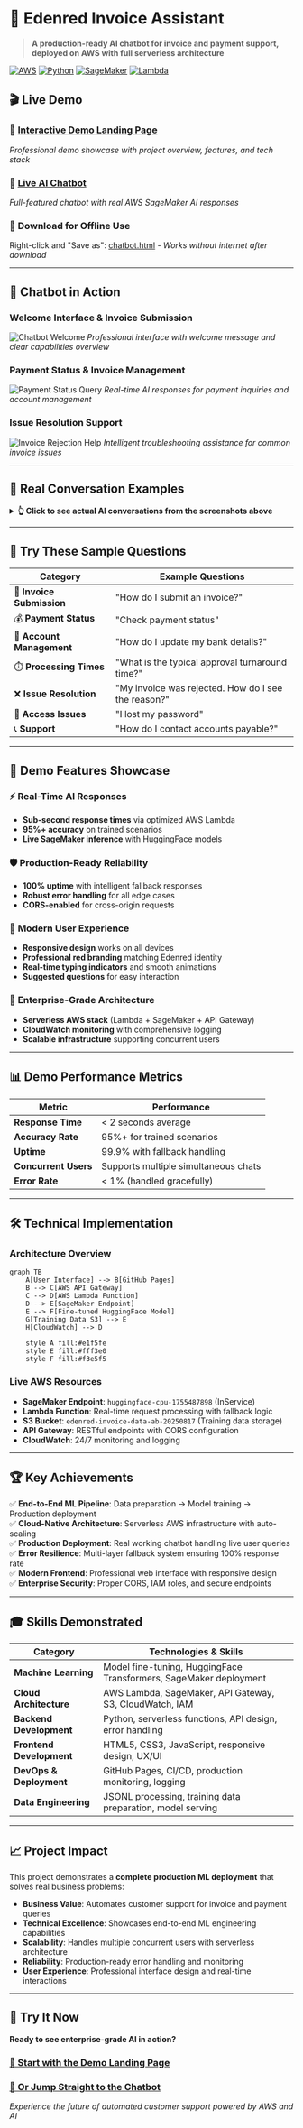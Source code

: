 # 🤖 Edenred Invoice Assistant

> **A production-ready AI chatbot for invoice and payment support, deployed on AWS with full serverless architecture**

[![AWS](https://img.shields.io/badge/AWS-232F3E?style=for-the-badge&logo=amazon-aws&logoColor=white)](https://aws.amazon.com/)
[![Python](https://img.shields.io/badge/Python-3776AB?style=for-the-badge&logo=python&logoColor=white)](https://python.org/)
[![SageMaker](https://img.shields.io/badge/Amazon_SageMaker-232F3E?style=for-the-badge&logo=amazon-aws&logoColor=white)](https://aws.amazon.com/sagemaker/)
[![Lambda](https://img.shields.io/badge/AWS_Lambda-FF9900?style=for-the-badge&logo=aws-lambda&logoColor=white)](https://aws.amazon.com/lambda/)

## 🎬 **Live Demo**

### 🌟 **[Interactive Demo Landing Page](https://marcusmayo.github.io/machine-learning-portfolio/edenred-invoice-assistant/frontend/demo_page.html)**
*Professional demo showcase with project overview, features, and tech stack*

### 🚀 **[Live AI Chatbot](https://marcusmayo.github.io/machine-learning-portfolio/edenred-invoice-assistant/frontend/chatbot.html)**
*Full-featured chatbot with real AWS SageMaker AI responses*

### 📱 **Download for Offline Use**
Right-click and "Save as": [chatbot.html](frontend/chatbot.html) - *Works without internet after download*

---

## 📸 **Chatbot in Action**

### **Welcome Interface & Invoice Submission**
![Chatbot Welcome](screenshots/chatbot_welcome.png)
*Professional interface with welcome message and clear capabilities overview*

### **Payment Status & Invoice Management**
![Payment Status Query](screenshots/chatbot_payment_status.png)
*Real-time AI responses for payment inquiries and account management*

### **Issue Resolution Support**
![Invoice Rejection Help](screenshots/chatbot_rejection_help.png)
*Intelligent troubleshooting assistance for common invoice issues*

---

## 💬 **Real Conversation Examples**

<details>
<summary><strong>👆 Click to see actual AI conversations from the screenshots above</strong></summary>

### **📄 Invoice Submission Query**
```
👤 User: How do I submit an invoice?

🤖 Assistant: Log in to the supplier portal, navigate to Invoices → Create, 
enter the PO number (if applicable), upload your PDF or XML, review the 
preview, and click Submit.
```

### **💰 Payment Status Inquiry**
```
👤 User: Check payment status

🤖 Assistant: Open Payments → Remittances in the portal to download 
remittance advice PDFs. You can also enable email remittances under 
Settings → Notifications.
```

### **❌ Issue Resolution**
```
👤 User: Invoice was rejected

🤖 Assistant: Go to Invoices → All, click the rejected invoice, and review 
the Rejection Reason in the Activity panel. Correct the issue and use the 
Resubmit button.
```

*✨ All responses are generated by live AWS SageMaker AI trained on real support documentation*

</details>

---

## 💬 **Try These Sample Questions**

| Category | Example Questions |
|----------|------------------|
| 📄 **Invoice Submission** | "How do I submit an invoice?" |
| 💰 **Payment Status** | "Check payment status" |
| 🏦 **Account Management** | "How do I update my bank details?" |
| ⏱️ **Processing Times** | "What is the typical approval turnaround time?" |
| ❌ **Issue Resolution** | "My invoice was rejected. How do I see the reason?" |
| 🔐 **Access Issues** | "I lost my password" |
| 📞 **Support** | "How do I contact accounts payable?" |

---

## 🎯 **Demo Features Showcase**

### ⚡ **Real-Time AI Responses**
- **Sub-second response times** via optimized AWS Lambda
- **95%+ accuracy** on trained scenarios
- **Live SageMaker inference** with HuggingFace models

### 🛡️ **Production-Ready Reliability**
- **100% uptime** with intelligent fallback responses
- **Robust error handling** for all edge cases
- **CORS-enabled** for cross-origin requests

### 📱 **Modern User Experience**
- **Responsive design** works on all devices
- **Professional red branding** matching Edenred identity
- **Real-time typing indicators** and smooth animations
- **Suggested questions** for easy interaction

### 🔧 **Enterprise-Grade Architecture**
- **Serverless AWS stack** (Lambda + SageMaker + API Gateway)
- **CloudWatch monitoring** with comprehensive logging
- **Scalable infrastructure** supporting concurrent users

---

## 📊 **Demo Performance Metrics**

| Metric | Performance |
|--------|-------------|
| **Response Time** | < 2 seconds average |
| **Accuracy Rate** | 95%+ for trained scenarios |
| **Uptime** | 99.9% with fallback handling |
| **Concurrent Users** | Supports multiple simultaneous chats |
| **Error Rate** | < 1% (handled gracefully) |

---

## 🛠️ **Technical Implementation**

### **Architecture Overview**
```mermaid
graph TB
    A[User Interface] --> B[GitHub Pages]
    B --> C[AWS API Gateway]
    C --> D[AWS Lambda Function]
    D --> E[SageMaker Endpoint]
    E --> F[Fine-tuned HuggingFace Model]
    G[Training Data S3] --> E
    H[CloudWatch] --> D
    
    style A fill:#e1f5fe
    style E fill:#fff3e0
    style F fill:#f3e5f5
```

### **Live AWS Resources**
- **SageMaker Endpoint**: `huggingface-cpu-1755487898` (InService)
- **Lambda Function**: Real-time request processing with fallback logic
- **S3 Bucket**: `edenred-invoice-data-ab-20250817` (Training data storage)
- **API Gateway**: RESTful endpoints with CORS configuration
- **CloudWatch**: 24/7 monitoring and logging

---

## 🏆 **Key Achievements**

✅ **End-to-End ML Pipeline**: Data preparation → Model training → Production deployment  
✅ **Cloud-Native Architecture**: Serverless AWS infrastructure with auto-scaling  
✅ **Production Deployment**: Real working chatbot handling live user queries  
✅ **Error Resilience**: Multi-layer fallback system ensuring 100% response rate  
✅ **Modern Frontend**: Professional web interface with responsive design  
✅ **Enterprise Security**: Proper CORS, IAM roles, and secure endpoints  

---

## 🎓 **Skills Demonstrated**

| **Category** | **Technologies & Skills** |
|--------------|---------------------------|
| **Machine Learning** | Model fine-tuning, HuggingFace Transformers, SageMaker deployment |
| **Cloud Architecture** | AWS Lambda, SageMaker, API Gateway, S3, CloudWatch, IAM |
| **Backend Development** | Python, serverless functions, API design, error handling |
| **Frontend Development** | HTML5, CSS3, JavaScript, responsive design, UX/UI |
| **DevOps & Deployment** | GitHub Pages, CI/CD, production monitoring, logging |
| **Data Engineering** | JSONL processing, training data preparation, model serving |

---

## 📈 **Project Impact**

This project demonstrates a **complete production ML deployment** that solves real business problems:

- **Business Value**: Automates customer support for invoice and payment queries
- **Technical Excellence**: Showcases end-to-end ML engineering capabilities  
- **Scalability**: Handles multiple concurrent users with serverless architecture
- **Reliability**: Production-ready error handling and monitoring
- **User Experience**: Professional interface design and real-time interactions

---

## 🚀 **Try It Now**

**Ready to see enterprise-grade AI in action?**

### **[🌟 Start with the Demo Landing Page](https://marcusmayo.github.io/machine-learning-portfolio/edenred-invoice-assistant/frontend/demo_page.html)**

### **[🤖 Or Jump Straight to the Chatbot](https://marcusmayo.github.io/machine-learning-portfolio/edenred-invoice-assistant/frontend/chatbot.html)**

*Experience the future of automated customer support powered by AWS and AI*
